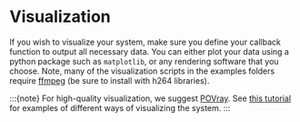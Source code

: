 # Visualization

If you wish to visualize your system, make sure you define your callback function to output all necessary data. You can either plot your data using a python package such as `matplotlib`, or any rendering software that you choose. Note, many of the visualization scripts in the examples folders require [ffmpeg](https://www.ffmpeg.org/) (be sure to install with h264 libraries).

:::{note}
For high-quality visualization, we suggest [POVray](http://povray.com). See [this tutorial](https://github.com/GazzolaLab/PyElastica/tree/master/examples/Visualization) for examples of different ways of visualizing the system. 
:::

